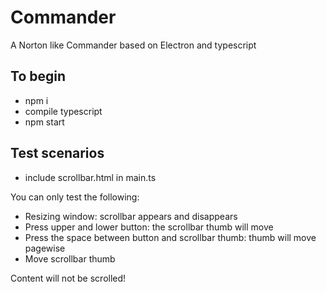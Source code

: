 # Commander
A Norton like Commander based on Electron and typescript

## To begin
* npm i
* compile typescript
* npm start

## Test scenarios
* include scrollbar.html in main.ts

You can only test the following:
* Resizing window: scrollbar appears and disappears
* Press upper and lower button: the scrollbar thumb will move
* Press the space between button and scrollbar thumb: thumb will move pagewise
* Move scrollbar thumb

Content will not be scrolled!

